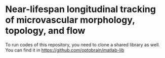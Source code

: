 # Near-lifespan longitudinal tracking of microvascular morphology, topology, and flow

To run codes of this repository, you need to clone a shared library as well.  You can find it in https://github.com/optobrain/matlab-lib
